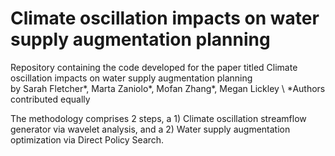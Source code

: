 # Climate oscillation impacts on water supply augmentation planning

Repository containing the code developed for the paper titled Climate oscillation impacts on water supply augmentation planning  
by Sarah Fletcher*, Marta Zaniolo*, Mofan Zhang*, Megan Lickley \\
*Authors contributed equally 

The methodology comprises 2 steps, a 1) Climate oscillation streamflow generator via wavelet analysis, and a 2) Water supply augmentation optimization via Direct Policy Search.
